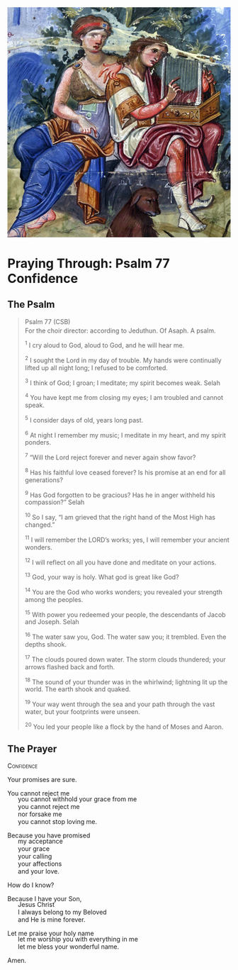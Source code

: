 <img class="intro-right" src="art-paris-psalter.jpg">

<style>
  li {list-style-type: none;}
  p + ul {
    margin-top: -18px;
}
</style>

# Praying Through: Psalm 77 Confidence

## The Psalm

>Psalm 77 (CSB)  
><sup></sup> For the choir director: according to Jeduthun. Of Asaph. A psalm. 
>
><sup>1</sup> I cry aloud to God, aloud to God, and he will hear me. 
>
><sup>2</sup> I sought the Lord in my day of trouble. My hands were continually lifted up all night long; I refused to be comforted. 
>
><sup>3</sup> I think of God; I groan; I meditate; my spirit becomes weak. Selah 
>
><sup>4</sup> You have kept me from closing my eyes; I am troubled and cannot speak. 
>
><sup>5</sup> I consider days of old, years long past. 
>
><sup>6</sup> At night I remember my music; I meditate in my heart, and my spirit ponders. 
>
><sup>7</sup> “Will the Lord reject forever and never again show favor? 
>
><sup>8</sup> Has his faithful love ceased forever? Is his promise at an end for all generations? 
>
><sup>9</sup> Has God forgotten to be gracious? Has he in anger withheld his compassion?” Selah 
>
><sup>10</sup> So I say, “I am grieved that the right hand of the Most High has changed.” 
>
><sup>11</sup> I will remember the LORD’s works; yes, I will remember your ancient wonders. 
>
><sup>12</sup> I will reflect on all you have done and meditate on your actions. 
>
><sup>13</sup> God, your way is holy. What god is great like God? 
>
><sup>14</sup> You are the God who works wonders; you revealed your strength among the peoples. 
>
><sup>15</sup> With power you redeemed your people, the descendants of Jacob and Joseph. Selah 
>
><sup>16</sup> The water saw you, God. The water saw you; it trembled. Even the depths shook. 
>
><sup>17</sup> The clouds poured down water. The storm clouds thundered; your arrows flashed back and forth. 
>
><sup>18</sup> The sound of your thunder was in the whirlwind; lightning lit up the world. The earth shook and quaked. 
>
><sup>19</sup> Your way went through the sea and your path through the vast water, but your footprints were unseen. 
>
><sup>20</sup> You led your people like a flock by the hand of Moses and Aaron.

## The Prayer

<div style="font-variant: small-caps;">
Confidence
</div>

Your promises are sure.

You cannot reject me
* you cannot withhold your grace from me
* you cannot reject me
* nor forsake me
* you cannot stop loving me.

Because you have promised
* my acceptance
* your grace
* your calling
* your affections
* and your love.

How do I know?

Because I have your Son,
* Jesus Christ
* I always belong to my Beloved
* and He is mine forever.

Let me praise your holy name
* let me worship you with everything in me
* let me bless your wonderful name.

Amen.
